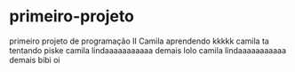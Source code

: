 # primeiro-projeto
primeiro projeto de programação II
Camila aprendendo kkkkk
camila ta tentando
piske
camila lindaaaaaaaaaaa demais lolo
camila lindaaaaaaaaaaa demais bibi
oi
